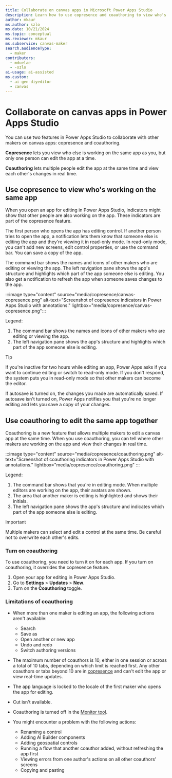 ```yaml
---
title: Collaborate on canvas apps in Microsoft Power Apps Studio
description: Learn how to use copresence and coauthoring to view who's working on the same canvas app as you and edit it together in real time.
author: mkaur
ms.author: szlo
ms.date: 10/21/2024
ms.topic: conceptual
ms.reviewer: mkaur
ms.subservice: canvas-maker
search.audienceType: 
  - maker
contributors:
  - mduelae
  - -szlo
ai-usage: ai-assisted
ms.custom:
  - ai-gen-diyeditor
  - canvas
---
```


# Collaborate on canvas apps in Power Apps Studio

You can use two features in Power Apps Studio to collaborate with other makers on canvas apps: copresence and coauthoring.

**Copresence** lets you view who else is working on the same app as you, but only one person can edit the app at a time.

**Coauthoring** lets multiple people edit the app at the same time and view each other's changes in real time.

## Use copresence to view who's working on the same app

When you open an app for editing in Power Apps Studio, indicators might show that other people are also working on the app. These indicators are part of the copresence feature.

The first person who opens the app has editing control. If another person tries to open the app, a notification lets them know that someone else is editing the app and they're viewing it in read-only mode. In read-only mode, you can't add new screens, edit control properties, or use the command bar. You can save a copy of the app.

The command bar shows the names and icons of other makers who are editing or viewing the app. The left navigation pane shows the app's structure and highlights which part of the app someone else is editing. You also get a notification to refresh the app when someone saves changes to the app.

:::image type="content" source="media/copresence/canvas-copresence.png" alt-text="Screenshot of copresence indicators in Power Apps Studio with annotations." lightbox="media/copresence/canvas-copresence.png":::

Legend:

1. The command bar shows the names and icons of other makers who are editing or viewing the app.
1. The left navigation pane shows the app's structure and highlights which part of the app someone else is editing.

> [!TIP]
> If you're inactive for two hours while editing an app, Power Apps asks if you want to continue editing or switch to read-only mode. If you don't respond, the system puts you in read-only mode so that other makers can become the editor.
>
> If autosave is turned on, the changes you made are automatically saved. If autosave isn't turned on, Power Apps notifies you that you're no longer editing and lets you save a copy of your changes.

## Use coauthoring to edit the same app together

Coauthoring is a new feature that allows multiple makers to edit a canvas app at the same time. When you use coauthoring, you can tell where other makers are working on the app and view their changes in real time.

:::image type="content" source="media/copresence/coauthoring.png" alt-text="Screenshot of coauthoring indicators in Power Apps Studio with annotations." lightbox="media/copresence/coauthoring.png" :::

Legend:

1. The command bar shows that you're in editing mode. When multiple editors are working on the app, their avatars are shown.
1. The area that another maker is editing is highlighted and shows their initials.
1. The left navigation pane shows the app's structure and indicates which part of the app someone else is editing.

> [!IMPORTANT]
> Multiple makers can select and edit a control at the same time. Be careful not to overwrite each other's edits.

### Turn on coauthoring

To use coauthoring, you need to turn it on for each app. If you turn on coauthoring, it overrides the copresence feature.

1. Open your app for editing in Power Apps Studio.
1. Go to **Settings** > **Updates** > **New**.
1. Turn on the **Coauthoring** toggle.

### Limitations of coauthoring

- When more than one maker is editing an app, the following actions aren't available:

  - Search
  - Save as
  - Open another or new app
  - Undo and redo
  - Switch authoring versions

- The maximum number of coauthors is 10, either in one session or across a total of 10 tabs, depending on which limit is reached first. Any other coauthors or tabs beyond 10 are in [copresence](#use-copresence-to-view-whos-working-on-the-same-app) and can't edit the app or view real-time updates.

- The app language is locked to the locale of the first maker who opens the app for editing.

- Cut isn't available.

- Coauthoring is turned off in the [Monitor tool](../monitor-overview.md).

- You might encounter a problem with the following actions:

  - Renaming a control
  - Adding AI Builder components
  - Adding geospatial controls
  - Running a flow that another coauthor added, without refreshing the app first
  - Viewing errors from one author's actions on all other coauthors' screens
  - Copying and pasting

